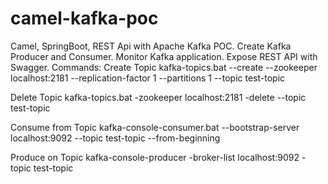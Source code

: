 # camel-kafka-poc

Camel, SpringBoot, REST Api with Apache Kafka POC.
Create Kafka Producer and Consumer.
Monitor Kafka application.
Expose REST API with Swagger.
Commands:
Create Topic
kafka-topics.bat --create --zookeeper localhost:2181 --replication-factor 1 --partitions 1 --topic test-topic

Delete Topic
kafka-topics.bat -zookeeper localhost:2181 -delete --topic test-topic

Consume from Topic
kafka-console-consumer.bat --bootstrap-server localhost:9092 --topic test-topic --from-beginning

Produce on Topic
kafka-console-producer -broker-list localhost:9092 -topic test-topic

